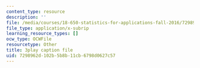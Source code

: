 ```yaml
---
content_type: resource
description: ''
file: /media/courses/18-650-statistics-for-applications-fall-2016/7298962d102b5b8b11cb6798d0627c57_JBIz7UadY5M.srt
file_type: application/x-subrip
learning_resource_types: []
ocw_type: OCWFile
resourcetype: Other
title: 3play caption file
uid: 7298962d-102b-5b8b-11cb-6798d0627c57
---
```

